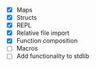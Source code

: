 - [x] Maps
- [x] Structs
- [x] REPL
- [x] Relative file import
- [x] Function composition
- [ ] Macros
- [ ] Add functionality to stdlib
